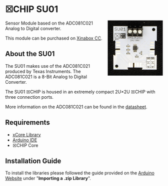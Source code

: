 # ☒CHIP SU01
<img src="extras/SU01 V0.5.0.JPG" width="35%" height="auto" align="right">
Sensor Module based on the ADC081C021 Analog to Digital converter.

This module can be purchased on [Xinabox CC](https://xinabox.cc/products/SU01/).

## About the SU01
The SU01 makes use of the ADC081C021 produced by Texas Instruments. The ADC081C021 is a 8-Bit Analog to Digital Converter.

The SU01 ☒CHIP is housed in an extremely compact 2U×2U ☒CHIP with three connection ports.

More information on the ADC081C021 can be found in the [datasheet](http://www.ti.com/lit/ds/symlink/adc081c021.pdf).

## Requirements
  - [xCore Library](https://github.com/xinabox/xCore)
  - [Arduino IDE](https://www.arduino.cc/en/main/software)
  - ☒CHIP Core

## Installation Guide
To install the libraries please followed the guide provided on the [Arduino Website](https://www.arduino.cc/en/Guide/Libraries) under "**Importing a .zip Library**".
